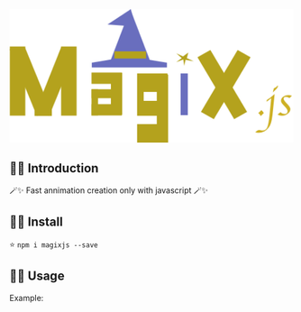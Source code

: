 <p align="center">
    <img src="./docs/logoMagix.png" width="600"><br/>
</p>

## 🧙‍♂️ Introduction

🪄✨ Fast annimation creation only with javascript 🪄✨

## 🧙‍♂️ Install
⭐️
`npm i magixjs --save`
<!-- Copy and past this command on your terminal

```
git clone https://github.com/jviatge/Toolsdev && cd Toolsdev && sh install.sh
``` -->

## 🧙‍♂️ Usage


Example:

```JAVASCRIPT

```